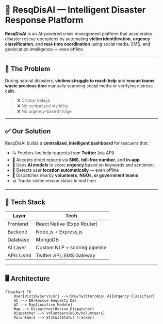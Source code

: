 # 🛟 ResqDisAI — Intelligent Disaster Response Platform

**ResqDisAI** is an AI-powered crisis management platform that accelerates disaster rescue operations by automating **victim identification**, **urgency classification**, and **real-time coordination** using social media, SMS, and geolocation intelligence — even offline.

---

## 🚨 The Problem

During natural disasters, **victims struggle to reach help** and **rescue teams waste precious time** manually scanning social media or verifying distress calls.

> ❌ Critical delays  
> ❌ No centralized visibility  
> ❌ No urgency-based triage

---

## ✅ Our Solution

ResqDisAI builds a **centralized, intelligent dashboard** for rescuers that:

- 🔍 Fetches live help requests from **Twitter** (via API)
- 📩 Accepts direct reports via **SMS**, **toll-free number**, and **in-app**
- 🧠 Uses **AI models** to score **urgency** based on keywords and sentiment
- 📍 Detects user **location automatically** — even offline
- 🚨 Dispatches nearby **volunteers, NGOs, or government teams**
- 📊 Tracks victim rescue status in real time

---

## 🔧 Tech Stack

| Layer          | Tech                                 |
|----------------|--------------------------------------|
| Frontend       | React Native (Expo Router)           |
| Backend        | Node.js + Express.js                 |
| Database       | MongoDB                              |
| AI Layer       | Custom NLP + scoring pipeline        |
| APIs Used      | Twitter API, SMS Gateway             |

---

## 🖥️ Architecture

```mermaid
flowchart TD
    User[Victim/Survivor] -->|SMS/Twitter/App| AI[Urgency Classifier]
    AI --> DB[Rescue Requests DB]
    AI --> Map[Location Module]
    Map --> Dispatcher[Rescue Dispatcher]
    Dispatcher --> Volunteers[NGOs/Volunteers]
    Volunteers --> Status[Status Tracker]
